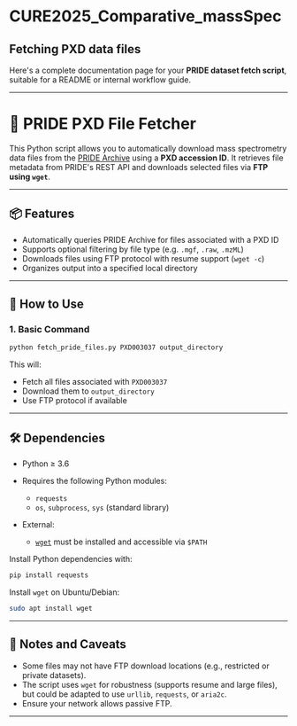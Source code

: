 # CURE2025_Comparative_massSpec

## Fetching PXD data files
Here's a complete documentation page for your **PRIDE dataset fetch script**, suitable for a README or internal workflow guide.

---

# 🧬 PRIDE PXD File Fetcher

This Python script allows you to automatically download mass spectrometry data files from the [PRIDE Archive](https://www.ebi.ac.uk/pride/) using a **PXD accession ID**. It retrieves file metadata from PRIDE's REST API and downloads selected files via **FTP using `wget`**.

---

## 📦 Features

* Automatically queries PRIDE Archive for files associated with a PXD ID
* Supports optional filtering by file type (e.g. `.mgf`, `.raw`, `.mzML`)
* Downloads files using FTP protocol with resume support (`wget -c`)
* Organizes output into a specified local directory

---

## 🚀 How to Use

### 1. **Basic Command**

```bash
python fetch_pride_files.py PXD003037 output_directory
```

This will:

* Fetch all files associated with `PXD003037`
* Download them to `output_directory`
* Use FTP protocol if available

---

## 🛠️ Dependencies

* Python ≥ 3.6
* Requires the following Python modules:

  * `requests`
  * `os`, `subprocess`, `sys` (standard library)
* External:

  * [`wget`](https://www.gnu.org/software/wget/) must be installed and accessible via `$PATH`

Install Python dependencies with:

```bash
pip install requests
```

Install `wget` on Ubuntu/Debian:

```bash
sudo apt install wget
```
---
## 🧠 Notes and Caveats

* Some files may not have FTP download locations (e.g., restricted or private datasets).
* The script uses `wget` for robustness (supports resume and large files), but could be adapted to use `urllib`, `requests`, or `aria2c`.
* Ensure your network allows passive FTP.
---


